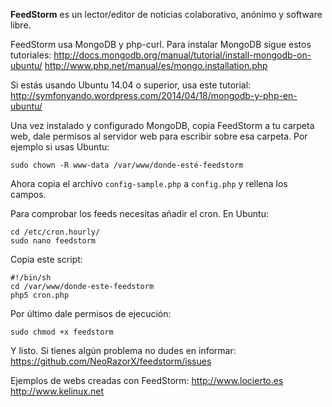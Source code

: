 __FeedStorm__ es un lector/editor de noticias colaborativo, anónimo y software libre.

FeedStorm usa MongoDB y php-curl. Para instalar MongoDB sigue estos tutoriales:
http://docs.mongodb.org/manual/tutorial/install-mongodb-on-ubuntu/
http://www.php.net/manual/es/mongo.installation.php

Si estás usando Ubuntu 14.04 o superior, usa este tutorial:
http://symfonyando.wordpress.com/2014/04/18/mongodb-y-php-en-ubuntu/

Una vez instalado y configurado MongoDB, copia FeedStorm a tu carpeta web,
dale permisos al servidor web para escribir sobre esa carpeta. Por ejemplo
si usas Ubuntu:

    sudo chown -R www-data /var/www/donde-esté-feedstorm


Ahora copia el archivo `config-sample.php` a `config.php`
y rellena los campos.

Para comprobar los feeds necesitas añadir el cron. En Ubuntu:

    cd /etc/cron.hourly/
    sudo nano feedstorm


Copia este script:

    #!/bin/sh
    cd /var/www/donde-este-feedstorm
    php5 cron.php


Por último dale permisos de ejecución:

    sudo chmod +x feedstorm


Y listo. Si tienes algún problema no dudes en informar:
https://github.com/NeoRazorX/feedstorm/issues


Ejemplos de webs creadas con FeedStorm:
http://www.locierto.es
http://www.kelinux.net